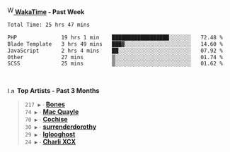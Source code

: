 <img src="https://github.com/dxnter/dxnter/assets/17434202/67b21fa4-d36d-46f9-9dec-f23d976b00ef" alt="WakaTime Logo" width="14" height="18"/><a href="https://wakatime.com/@dxnter" target="_blank"><strong> WakaTime</strong></a><strong> - Past Week</strong>

<!--START_SECTION:waka-->

```txt
Total Time: 25 hrs 47 mins

PHP              19 hrs 1 min    ██████████████████░░░░░░░   72.48 %
Blade Template   3 hrs 49 mins   ███▓░░░░░░░░░░░░░░░░░░░░░   14.60 %
JavaScript       2 hrs 4 mins    ██░░░░░░░░░░░░░░░░░░░░░░░   07.92 %
Other            27 mins         ▒░░░░░░░░░░░░░░░░░░░░░░░░   01.74 %
SCSS             25 mins         ▒░░░░░░░░░░░░░░░░░░░░░░░░   01.62 %
```

<!--END_SECTION:waka-->

<br/>

<!--START_LASTFM_ARTISTS:{"period": "3month", "rows": 6}-->
<a href="https://last.fm" target="_blank"><img src="https://user-images.githubusercontent.com/17434202/215290617-e793598d-d7c9-428f-9975-156db1ba89cc.svg" alt="Last.fm Logo" width="18" height="13"/></a> **Top Artists - Past 3 Months**

> `217 ▶️` ∙ **[Bones](https://www.last.fm/music/Bones)**<br/>
> `74 ▶️` ∙ **[Mac Quayle](https://www.last.fm/music/Mac+Quayle)**<br/>
> `70 ▶️` ∙ **[Cochise](https://www.last.fm/music/Cochise)**<br/>
> `30 ▶️` ∙ **[surrenderdorothy](https://www.last.fm/music/surrenderdorothy)**<br/>
> `29 ▶️` ∙ **[Iglooghost](https://www.last.fm/music/Iglooghost)**<br/>
> `24 ▶️` ∙ **[Charli XCX](https://www.last.fm/music/Charli+XCX)**<br/>
<!--END_LASTFM_ARTISTS-->
